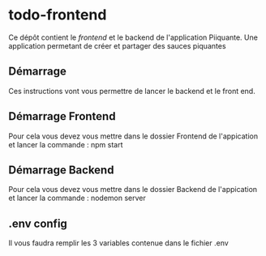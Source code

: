 # todo-frontend
Ce dépôt contient le _frontend_ et le backend de l'application Piiquante. Une application permetant de créer et partager des sauces piquantes
 
## Démarrage 
Ces instructions vont vous permettre de lancer le backend et le front end.

## Démarrage Frontend
Pour cela vous devez vous mettre dans le dossier Frontend de l'appication et lancer la commande :
npm start

## Démarrage Backend
Pour cela vous devez vous mettre dans le dossier Backend de l'appication et lancer la commande :
nodemon server

## .env config
Il vous faudra remplir les 3 variables contenue dans le fichier .env 